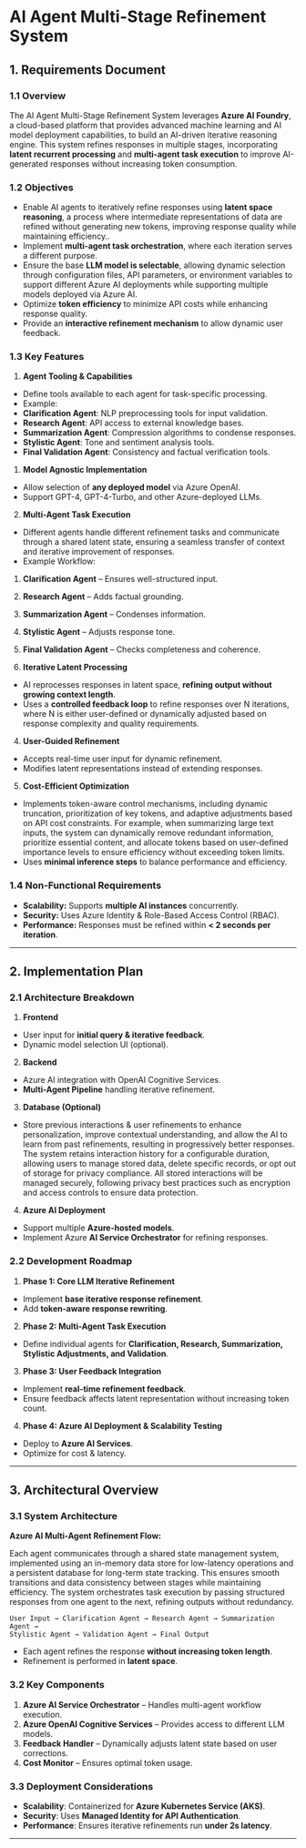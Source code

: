 # AI Agent Multi-Stage Refinement System

## **1. Requirements Document**

### **1.1 Overview**

The AI Agent Multi-Stage Refinement System leverages **Azure AI Foundry**, a cloud-based platform that provides advanced machine learning and AI model deployment capabilities, to build an AI-driven iterative reasoning engine. This system refines responses in multiple stages, incorporating **latent recurrent processing** and **multi-agent task execution** to improve AI-generated responses without increasing token consumption.

### **1.2 Objectives**

- Enable AI agents to iteratively refine responses using **latent space reasoning**, a process where intermediate representations of data are refined without generating new tokens, improving response quality while maintaining efficiency..
- Implement **multi-agent task orchestration**, where each iteration serves a different purpose.
- Ensure the base **LLM model is selectable**, allowing dynamic selection through configuration files, API parameters, or environment variables to support different Azure AI deployments while supporting multiple models deployed via Azure AI.
- Optimize **token efficiency** to minimize API costs while enhancing response quality.
- Provide an **interactive refinement mechanism** to allow dynamic user feedback.

### **1.3 Key Features**

1. **Agent Tooling & Capabilities**
- Define tools available to each agent for task-specific processing.
- Example:
- **Clarification Agent**: NLP preprocessing tools for input validation.
- **Research Agent**: API access to external knowledge bases.
- **Summarization Agent**: Compression algorithms to condense responses.
- **Stylistic Agent**: Tone and sentiment analysis tools.
- **Final Validation Agent**: Consistency and factual verification tools.

1. **Model Agnostic Implementation**

- Allow selection of **any deployed model** via Azure OpenAI.
- Support GPT-4, GPT-4-Turbo, and other Azure-deployed LLMs.

2. **Multi-Agent Task Execution**

- Different agents handle different refinement tasks and communicate through a shared latent state, ensuring a seamless transfer of context and iterative improvement of responses.
- Example Workflow:
1. **Clarification Agent** – Ensures well-structured input.
2. **Research Agent** – Adds factual grounding.
3. **Summarization Agent** – Condenses information.
4. **Stylistic Agent** – Adjusts response tone.
5. **Final Validation Agent** – Checks completeness and coherence.

3. **Iterative Latent Processing**

- AI reprocesses responses in latent space, **refining output without growing context length**.
- Uses a **controlled feedback loop** to refine responses over N iterations, where N is either user-defined or dynamically adjusted based on response complexity and quality requirements.

4. **User-Guided Refinement**

- Accepts real-time user input for dynamic refinement.
- Modifies latent representations instead of extending responses.

5. **Cost-Efficient Optimization**

- Implements token-aware control mechanisms, including dynamic truncation, prioritization of key tokens, and adaptive adjustments based on API cost constraints. For example, when summarizing large text inputs, the system can dynamically remove redundant information, prioritize essential content, and allocate tokens based on user-defined importance levels to ensure efficiency without exceeding token limits.
- Uses **minimal inference steps** to balance performance and efficiency.

### **1.4 Non-Functional Requirements**

- **Scalability:** Supports **multiple AI instances** concurrently.
- **Security:** Uses Azure Identity & Role-Based Access Control (RBAC).
- **Performance:** Responses must be refined within **< 2 seconds per iteration**.

---

## **2. Implementation Plan**

### **2.1 Architecture Breakdown**

1. **Frontend**

- User input for **initial query & iterative feedback**.
- Dynamic model selection UI (optional).

2. **Backend**

- Azure AI integration with OpenAI Cognitive Services.
- **Multi-Agent Pipeline** handling iterative refinement.

3. **Database (Optional)**

- Store previous interactions & user refinements to enhance personalization, improve contextual understanding, and allow the AI to learn from past refinements, resulting in progressively better responses. The system retains interaction history for a configurable duration, allowing users to manage stored data, delete specific records, or opt out of storage for privacy compliance. All stored interactions will be managed securely, following privacy best practices such as encryption and access controls to ensure data protection.

4. **Azure AI Deployment**

- Support multiple **Azure-hosted models**.
- Implement Azure **AI Service Orchestrator** for refining responses.

### **2.2 Development Roadmap**

1. **Phase 1: Core LLM Iterative Refinement**
- Implement **base iterative response refinement**.
- Add **token-aware response rewriting**.
2. **Phase 2: Multi-Agent Task Execution**
- Define individual agents for **Clarification, Research, Summarization, Stylistic Adjustments, and Validation**.
3. **Phase 3: User Feedback Integration**
- Implement **real-time refinement feedback**.
- Ensure feedback affects latent representation without increasing token count.
4. **Phase 4: Azure AI Deployment & Scalability Testing**
- Deploy to **Azure AI Services**.
- Optimize for cost & latency.

---

## **3. Architectural Overview**

### **3.1 System Architecture**

**Azure AI Multi-Agent Refinement Flow:**

Each agent communicates through a shared state management system, implemented using an in-memory data store for low-latency operations and a persistent database for long-term state tracking. This ensures smooth transitions and data consistency between stages while maintaining efficiency. The system orchestrates task execution by passing structured responses from one agent to the next, refining outputs without redundancy.

```
User Input → Clarification Agent → Research Agent → Summarization Agent →
Stylistic Agent → Validation Agent → Final Output
```

- Each agent refines the response **without increasing token length**.
- Refinement is performed in **latent space**.

### **3.2 Key Components**

1. **Azure AI Service Orchestrator** – Handles multi-agent workflow execution.
2. **Azure OpenAI Cognitive Services** – Provides access to different LLM models.
3. **Feedback Handler** – Dynamically adjusts latent state based on user corrections.
4. **Cost Monitor** – Ensures optimal token usage.

### **3.3 Deployment Considerations**

- **Scalability**: Containerized for **Azure Kubernetes Service (AKS)**.
- **Security**: Uses **Managed Identity for API Authentication**.
- **Performance**: Ensures iterative refinements run **under 2s latency**.

---
